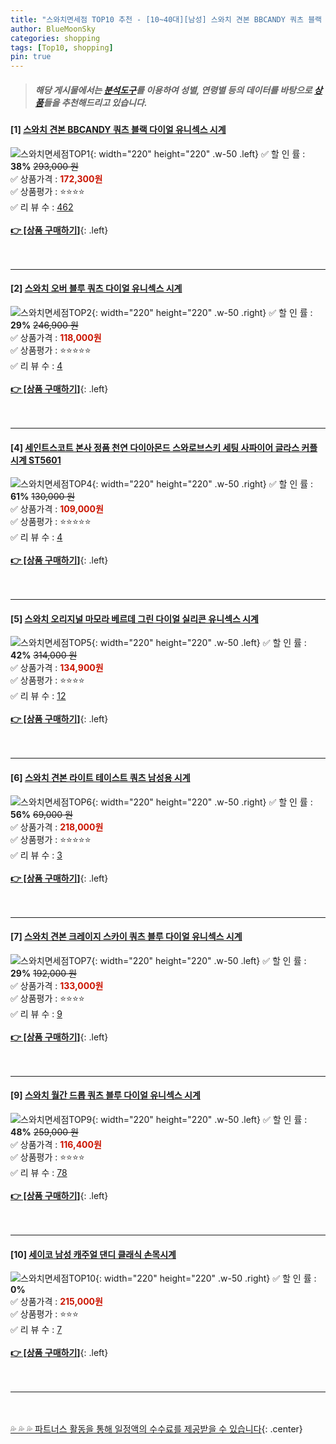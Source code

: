 ```yaml
---
title: "스와치면세점 TOP10 추천 - [10~40대][남성] 스와치 견본 BBCANDY 쿼츠 블랙 다이얼 유니섹스 시계"
author: BlueMoonSky
categories: shopping
tags: [Top10, shopping]
pin: true
---
```


> ##### 해당 게시물에서는 [**분석도구**](https://itemscout.io/)를 이용하여 **성별**, **연령별** 등의 데이터를 바탕으로 [**상품**](https://link.coupang.com/a/baae76)들을 추천해드리고 있습니다.

#### [1] [스와치 견본 BBCANDY 쿼츠 블랙 다이얼 유니섹스 시계](https://link.coupang.com/re/AFFSDP?lptag=AF5964186&subid=bluemoonsky6999&pageKey=7441336121&traceid=V0-153&itemId=19350853456&vendorItemId=86766940713)
![스와치면세점TOP1](https://thumbnail6.coupangcdn.com/thumbnails/remote/230x230ex/image/vendor_inventory/fc09/95dd023ab40da09c055f1fdc060eda8bf6dc246e1749deb69a87e46eb995.jpg){: width="220" height="220" .w-50 .left}
✅ 할 인 률 : **38%** ~~<del class="base-price"> 293,000  </del>원~~<br>
✅ 상품가격 : <span style="color:#cb1400"> **172,300원** </span><br>
✅ 상품평가 : ⭐⭐⭐⭐<br>
✅ 리 뷰 수 : [462](https://link.coupang.com/re/AFFSDP?lptag=AF5964186&subid=bluemoonsky6999&pageKey=7441336121&traceid=V0-153&itemId=19350853456&vendorItemId=86766940713)<br>
<br>
[**👉  [상품 구매하기]**](https://link.coupang.com/re/AFFSDP?lptag=AF5964186&subid=bluemoonsky6999&pageKey=7441336121&traceid=V0-153&itemId=19350853456&vendorItemId=86766940713){: .left}
<br>
<br>
<br>

***

#### [2] [스와치 오버 블루 쿼츠 다이얼 유니섹스 시계](https://link.coupang.com/re/AFFSDP?lptag=AF5964186&subid=bluemoonsky6999&pageKey=7441417092&traceid=V0-153&itemId=19351306296&vendorItemId=86767253088)
![스와치면세점TOP2](https://thumbnail8.coupangcdn.com/thumbnails/remote/230x230ex/image/vendor_inventory/14b1/bd8c2562f39c369cb29d8a039b08cc71fe7eede4ef75f51d13a99087cdd3.jpg){: width="220" height="220" .w-50 .right}
✅ 할 인 률 : **29%** ~~<del class="base-price"> 246,900  </del>원~~<br>
✅ 상품가격 : <span style="color:#cb1400"> **118,000원** </span><br>
✅ 상품평가 : ⭐⭐⭐⭐⭐<br>
✅ 리 뷰 수 : [4](https://link.coupang.com/re/AFFSDP?lptag=AF5964186&subid=bluemoonsky6999&pageKey=7441417092&traceid=V0-153&itemId=19351306296&vendorItemId=86767253088)<br>
<br>
[**👉  [상품 구매하기]**](https://link.coupang.com/re/AFFSDP?lptag=AF5964186&subid=bluemoonsky6999&pageKey=7441417092&traceid=V0-153&itemId=19351306296&vendorItemId=86767253088){: .left}
<br>
<br>
<br>

***

#### [4] [세인트스코트 본사 정품 천연 다이아몬드 스와로브스키 세팅 사파이어 글라스 커플 시계 ST5601](https://link.coupang.com/re/AFFSDP?lptag=AF5964186&subid=bluemoonsky6999&pageKey=6928461282&traceid=V0-153&itemId=16756912147&vendorItemId=83938411452)
![스와치면세점TOP4](https://thumbnail9.coupangcdn.com/thumbnails/remote/230x230ex/image/vendor_inventory/bcc1/d41f16acebefac49552eac0b3e1dc6efe9b61f1b72d21e2edd3329b87f50.jpg){: width="220" height="220" .w-50 .right}
✅ 할 인 률 : **61%** ~~<del class="base-price"> 130,000  </del>원~~<br>
✅ 상품가격 : <span style="color:#cb1400"> **109,000원** </span><br>
✅ 상품평가 : ⭐⭐⭐⭐⭐<br>
✅ 리 뷰 수 : [4](https://link.coupang.com/re/AFFSDP?lptag=AF5964186&subid=bluemoonsky6999&pageKey=6928461282&traceid=V0-153&itemId=16756912147&vendorItemId=83938411452)<br>
<br>
[**👉  [상품 구매하기]**](https://link.coupang.com/re/AFFSDP?lptag=AF5964186&subid=bluemoonsky6999&pageKey=6928461282&traceid=V0-153&itemId=16756912147&vendorItemId=83938411452){: .left}
<br>
<br>
<br>

***

#### [5] [스와치 오리지널 마모라 베르데 그린 다이얼 실리콘 유니섹스 시계](https://link.coupang.com/re/AFFSDP?lptag=AF5964186&subid=bluemoonsky6999&pageKey=7441066347&traceid=V0-153&itemId=19349413925&vendorItemId=86767168972)
![스와치면세점TOP5](https://thumbnail6.coupangcdn.com/thumbnails/remote/230x230ex/image/vendor_inventory/3855/8141c2251f81c6f375f479822178d91aaa0c007ee1c6cfedd7c8fedb17f4.jpg){: width="220" height="220" .w-50 .left}
✅ 할 인 률 : **42%** ~~<del class="base-price"> 314,000  </del>원~~<br>
✅ 상품가격 : <span style="color:#cb1400"> **134,900원** </span><br>
✅ 상품평가 : ⭐⭐⭐⭐<br>
✅ 리 뷰 수 : [12](https://link.coupang.com/re/AFFSDP?lptag=AF5964186&subid=bluemoonsky6999&pageKey=7441066347&traceid=V0-153&itemId=19349413925&vendorItemId=86767168972)<br>
<br>
[**👉  [상품 구매하기]**](https://link.coupang.com/re/AFFSDP?lptag=AF5964186&subid=bluemoonsky6999&pageKey=7441066347&traceid=V0-153&itemId=19349413925&vendorItemId=86767168972){: .left}
<br>
<br>
<br>

***

#### [6] [스와치 견본 라이트 테이스트 쿼츠 남성용 시계](https://link.coupang.com/re/AFFSDP?lptag=AF5964186&subid=bluemoonsky6999&pageKey=7441383547&traceid=V0-153&itemId=19351120238&vendorItemId=86464413360)
![스와치면세점TOP6](https://thumbnail7.coupangcdn.com/thumbnails/remote/230x230ex/image/vendor_inventory/f7ca/0ee22d57c40a8cc0a9b5f30e3b4443d54163258c9c8b5b9c77638cd01d5f.jpg){: width="220" height="220" .w-50 .right}
✅ 할 인 률 : **56%** ~~<del class="base-price"> 69,000  </del>원~~<br>
✅ 상품가격 : <span style="color:#cb1400"> **218,000원** </span><br>
✅ 상품평가 : ⭐⭐⭐⭐⭐<br>
✅ 리 뷰 수 : [3](https://link.coupang.com/re/AFFSDP?lptag=AF5964186&subid=bluemoonsky6999&pageKey=7441383547&traceid=V0-153&itemId=19351120238&vendorItemId=86464413360)<br>
<br>
[**👉  [상품 구매하기]**](https://link.coupang.com/re/AFFSDP?lptag=AF5964186&subid=bluemoonsky6999&pageKey=7441383547&traceid=V0-153&itemId=19351120238&vendorItemId=86464413360){: .left}
<br>
<br>
<br>

***

#### [7] [스와치 견본 크레이지 스카이 쿼츠 블루 다이얼 유니섹스 시계](https://link.coupang.com/re/AFFSDP?lptag=AF5964186&subid=bluemoonsky6999&pageKey=7441533067&traceid=V0-153&itemId=19351912856&vendorItemId=86766952280)
![스와치면세점TOP7](https://thumbnail6.coupangcdn.com/thumbnails/remote/230x230ex/image/vendor_inventory/03c5/1188390f3276f5caee2c57a91b165d5ade7e2ad2585a02bfbce47e252651.jpg){: width="220" height="220" .w-50 .left}
✅ 할 인 률 : **29%** ~~<del class="base-price"> 192,000  </del>원~~<br>
✅ 상품가격 : <span style="color:#cb1400"> **133,000원** </span><br>
✅ 상품평가 : ⭐⭐⭐⭐<br>
✅ 리 뷰 수 : [9](https://link.coupang.com/re/AFFSDP?lptag=AF5964186&subid=bluemoonsky6999&pageKey=7441533067&traceid=V0-153&itemId=19351912856&vendorItemId=86766952280)<br>
<br>
[**👉  [상품 구매하기]**](https://link.coupang.com/re/AFFSDP?lptag=AF5964186&subid=bluemoonsky6999&pageKey=7441533067&traceid=V0-153&itemId=19351912856&vendorItemId=86766952280){: .left}
<br>
<br>
<br>

***

#### [9] [스와치 월간 드롭 쿼츠 블루 다이얼 유니섹스 시계](https://link.coupang.com/re/AFFSDP?lptag=AF5964186&subid=bluemoonsky6999&pageKey=7440949795&traceid=V0-153&itemId=19348834758&vendorItemId=86947520531)
![스와치면세점TOP9](https://thumbnail9.coupangcdn.com/thumbnails/remote/230x230ex/image/vendor_inventory/23a4/06b0f0579fcff2dc2e7a6d1879a02c11e808adc1df14820c44f20bc24126.jpg){: width="220" height="220" .w-50 .left}
✅ 할 인 률 : **48%** ~~<del class="base-price"> 259,000  </del>원~~<br>
✅ 상품가격 : <span style="color:#cb1400"> **116,400원** </span><br>
✅ 상품평가 : ⭐⭐⭐⭐<br>
✅ 리 뷰 수 : [78](https://link.coupang.com/re/AFFSDP?lptag=AF5964186&subid=bluemoonsky6999&pageKey=7440949795&traceid=V0-153&itemId=19348834758&vendorItemId=86947520531)<br>
<br>
[**👉  [상품 구매하기]**](https://link.coupang.com/re/AFFSDP?lptag=AF5964186&subid=bluemoonsky6999&pageKey=7440949795&traceid=V0-153&itemId=19348834758&vendorItemId=86947520531){: .left}
<br>
<br>
<br>

***

#### [10] [세이코 남성 캐주얼 댄디 클래식 손목시계](https://link.coupang.com/re/AFFSDP?lptag=AF5964186&subid=bluemoonsky6999&pageKey=7356188562&traceid=V0-153&itemId=18941360546&vendorItemId=86067831505)
![스와치면세점TOP10](https://thumbnail7.coupangcdn.com/thumbnails/remote/230x230ex/image/vendor_inventory/0ac0/e025ec2243bd7bc7b15ef8996e2d00628fc84f78ecfa19a3a88d200274bb.jpg){: width="220" height="220" .w-50 .right}
✅ 할 인 률 : **0%** <br>
✅ 상품가격 : <span style="color:#cb1400"> **215,000원** </span><br>
✅ 상품평가 : ⭐⭐⭐<br>
✅ 리 뷰 수 : [7](https://link.coupang.com/re/AFFSDP?lptag=AF5964186&subid=bluemoonsky6999&pageKey=7356188562&traceid=V0-153&itemId=18941360546&vendorItemId=86067831505)<br>
<br>
[**👉  [상품 구매하기]**](https://link.coupang.com/re/AFFSDP?lptag=AF5964186&subid=bluemoonsky6999&pageKey=7356188562&traceid=V0-153&itemId=18941360546&vendorItemId=86067831505){: .left}
<br>
<br>
<br>

***
<br><br>[💦 💦 💦 파트너스 활동을 통해 일정액의 수수료를 제공받을 수 있습니다](https://link.coupang.com/a/baae76){: .center}